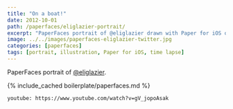 ```yaml
---
title: "On a boat!"
date: 2012-10-01
path: /paperfaces/eliglazier-portrait/
excerpt: "PaperFaces portrait of @eliglazier drawn with Paper for iOS on an iPad."
image: ../../images/paperfaces-eliglazier-twitter.jpg
categories: [paperfaces]
tags: [portrait, illustration, Paper for iOS, time lapse]
---
```


PaperFaces portrait of [@eliglazier](https://twitter.com/eliglazier).

{% include_cached boilerplate/paperfaces.md %}

`youtube: https://www.youtube.com/watch?v=gV_jopoAsak`
